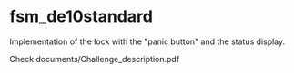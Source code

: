 # fsm_de10standard
Implementation of the lock with the "panic button"  and the status display.

Check documents/Challenge_description.pdf

